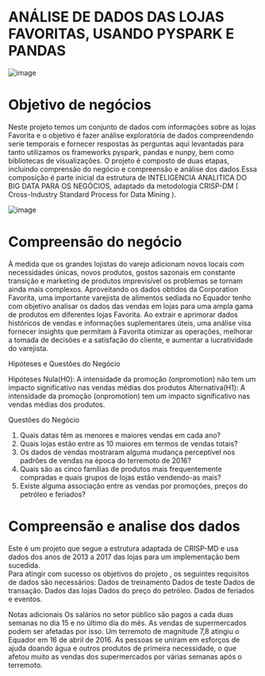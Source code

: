 # ANÁLISE DE DADOS DAS LOJAS FAVORITAS, USANDO PYSPARK E PANDAS

![image](https://github.com/user-attachments/assets/493ae40c-66a6-4b07-b613-7d2c9c74b6be)

# Objetivo de negócios

Neste projeto temos um conjunto de dados com informações sobre as lojas Favorita e o objetivo é fazer análise exploratória de dados compreendendo serie temporais e 
fornecer respostas às perguntas aqui levantadas para tanto utilizamos os frameworks pyspark, pandas e nunpy, bem como bibliotecas de visualizações. O projeto é 
composto de duas etapas, incluindo comprensão do negócio e compreensão e análise dos dados.Essa composição é parte inicial da estrutura de 
INTELIGENCIA ANALITICA DO BIG DATA PARA OS NEGÓCIOS, adaptado da  metodologia CRISP-DM ( Cross-Industry Standard Process for Data Mining ).

![image](https://github.com/user-attachments/assets/8591e128-649b-4680-b582-c16b984b7b76)

# Compreensão do negócio

À medida que os grandes lojistas do varejo adicionam novos locais com necessidades únicas, novos produtos, gostos sazonais em constante transição e marketing de 
produtos imprevisível os problemas se tornam ainda mais complexos. Aproveitando os dados obtidos da Corporation Favorita, uma importante varejista de alimentos 
sediada no Equador tenho com objetivo analisar os dados das vendas em lojas para uma ampla gama de produtos em diferentes lojas Favorita. Ao extrair e aprimorar 
dados históricos de vendas e informações suplementares úteis, uma análise visa fornecer insights ​​que permitam à Favorita otimizar as operações, melhorar a tomada
de decisões e a satisfação do cliente, e aumentar a lucratividade do varejista.

Hipóteses e Questões do Negócio

Hipóteses
Nula(H0): A intensidade da promoção (onpromotion) não tem um impacto significativo nas vendas médias dos produtos
Alternativa(H1): A intensidade da promoção (onpromotion) tem um impacto significativo nas vendas médias dos produtos.

Questões do Negócio
1. Quais datas têm as menores e maiores vendas em cada ano?
2. Quais lojas estão entre as 10 maiores em termos de vendas totais?
3. Os dados de vendas mostraram alguma mudança perceptível nos padrões de vendas na época do terremoto de 2016?
4. Quais são as cinco famílias de produtos mais frequentemente compradas e quais grupos de lojas estão vendendo-as mais?
5. Existe alguma associação entre as vendas por promoções, preços do petróleo e feriados?

# Compreensão e analise dos dados

Este é um projeto que segue a estrutura adaptada de CRISP-MD e usa dados dos anos de 2013 a 2017 das lojas para um implementação bem sucedida.   
Para atingir com sucesso os objetivos do projeto , os seguintes requisitos de dados são necessários:
Dados de treinamento
Dados de teste
Dados de transação.
Dados das lojas
Dados do preço do petróleo.
Dados de feriados e eventos.

Notas adicionais
Os salários no setor público são pagos a cada duas semanas no dia 15 e no último dia do mês. As vendas de supermercados podem ser afetadas por isso.
Um terremoto de magnitude 7,8 atingiu o Equador em 16 de abril de 2016. As pessoas se uniram em esforços de ajuda doando água e outros produtos de primeira
necessidade, o que afetou muito as vendas dos supermercados por várias semanas após o terremoto.







